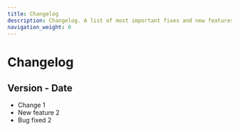 ```yaml
---
title: Changelog
description: Changelog. A list of most important fixes and new features for Client SDK.
navigation_weight: 0
---
```


# Changelog

## Version - Date

* Change 1
* New feature 2
* Bug fixed 2

